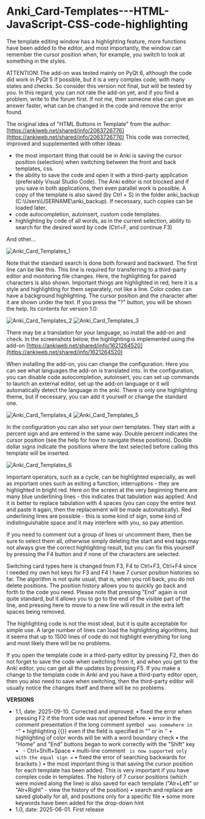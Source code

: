 # Anki_Card-Templates---HTML-JavaScript-CSS-code-highlighting
The template editing window has a highlighting feature, more functions have been added to the editor, and most importantly, the window can remember the cursor position when, for example, you switch to look at something in the styles.

ATTENTION! The add-on was tested mainly on PyQt 6, although the code did work in PyQt 5 if possible, but it is a very complex code, with many states and checks. So consider this version not final, but will be tested by you. In this regard, you can not rate the add-on yet, and if you find a problem, write to the forum first. If not me, then someone else can give an answer faster, what can be changed in the code and remove the error found.

The original idea of ​​"HTML Buttons in Template" from the author: [https://ankiweb.net/shared/info/2063726776](https://ankiweb.net/shared/info/2063726776)
This code was corrected, improved and supplemented with other ideas:
- the most important thing that could be in Anki is saving the cursor position (selection) when switching between the front and back templates, css.
- the ability to save the code and open it with a third-party application (preferably Visual Studio Code). The Anki editor is not blocked and if you save in both applications, then even parallel work is possible. A copy of the template is also saved (by Ctrl + S) in the folder anki_backup (C:\Users\USERNAME\anki_backup\).
If necessary, such copies can be loaded later.
- code autocompletion, autoinsert, custom code templates.
- highlighting by code of all words, as in the current selection, ability to search for the desired word by code (Ctrl+F, and continue F3)

And other...

![Anki_Card_Templates_1](https://github.com/user-attachments/assets/11369767-eea3-419a-82bd-83ea2fa8654e)

Note that the standard search is done both forward and backward.
The first line can be like this. This line is required for transferring to a third-party editor and monitoring file changes. Here, the highlighting for paired characters is also shown.
Important things are highlighted in red, here it is a style and highlighting for them separately, not like a line.
Color codes can have a background highlighting.
The cursor position and the character after it are shown under the text.
If you press the "?" button, you will be shown the help. Its contents for version 1.0:

![Anki_Card_Templates_2](https://github.com/user-attachments/assets/d95ffa57-2cf2-4626-b1d1-4d644517c855)
![Anki_Card_Templates_3](https://github.com/user-attachments/assets/32499371-5412-425d-a964-0202bd7204ba)

There may be a translation for your language, so install the add-on and check.
In the screenshots below, the highlighting is implemented using the add-on [https://ankiweb.net/shared/info/1621264520](https://ankiweb.net/shared/info/1621264520)

When installing the add-on, you can change the configuration. Here you can see what languages ​​the add-on is translated into. In the configuration, you can disable code autocompletion, autoinsert, you can set up commands to launch an external editor, set up the add-on language or it will automatically detect the language in the anki. There is only one highlighting theme, but if necessary, you can add it yourself or change the standard one.

![Anki_Card_Templates_4](https://github.com/user-attachments/assets/5800408c-3da9-4625-9939-bf307e1d4189)
![Anki_Card_Templates_5](https://github.com/user-attachments/assets/ed0d2cf0-fac0-4a9c-9da0-c110be2f1652)

In the configuration you can also set your own templates. They start with a percent sign and are entered in the same way. Double percent indicates the cursor position (see the help for how to navigate these positions). Double dollar signs indicate the positions where the text selected before calling this template will be inserted.

![Anki_Card_Templates_6](https://github.com/user-attachments/assets/bb165757-f3b4-4466-9fbd-6e4ad33d065a)

Important operators, such as a cycle, can be highlighted especially, as well as important ones such as exiting a function, interruptions - they are highlighted in bright red.
Here on the screen at the very beginning there are many blue underlining lines - this indicates that tabulation was applied. And it is better to replace tabulation with 4 spaces (you can copy the entire text and paste it again, then the replacement will be made automatically). Red underlining lines are possible - this is some kind of sign, some kind of indistinguishable space and it may interfere with you, so pay attention.

If you need to comment out a group of lines or uncomment them, then be sure to select them all, otherwise simply deleting the start and end tags may not always give the correct highlighting result, but you can fix this yourself by pressing the F4 button and if none of the characters are selected.

Switching card types here is changed from F3, F4 to Ctrl+F3, Ctrl+F4 since I needed my own hot keys for F3 and F4
I have 7 cursor position histories so far. The algorithm is not quite usual, that is, when you roll back, you do not delete positions. The position history allows you to quickly go back and forth to the code you need.
Please note that pressing "End" again is not quite standard, but it allows you to go to the end of the visible part of the line, and pressing here to move to a new line will result in the extra left spaces being removed.

The highlighting code is not the most ideal, but it is quite acceptable for simple use. A large number of lines can load the highlighting algorithms, but it seems that up to 1500 lines of code do not highlight everything for long and most likely there will be no problems.

If you open the template code in a third-party editor by pressing F2, then do not forget to save the code when switching from it, and when you get to the Anki editor, you can get all the updates by pressing F5. If you make a change to the template code in Anki and you have a third-party editor open, then you also need to save when switching, then the third-party editor will usually notice the changes itself and there will be no problems.


**VERSIONS**

- 1.1, date: 2025-09-10. Corrected and improved:
 • fixed the error when pressing F2 if the front side was not opened before.
 • error in the comment presentation if the long comment symbol ` was somewhere in "`"
 • highlighting {{}} even if the field is specified in "" or in ''
 • highlighting of color words will be with a word boundary check
 • the "Home" and "End" buttons began to work correctly with the "Shift" key
 • &nbsp; - Ctrl+Shift+Space
 • multi-line comment `` is now supported only with the equal sign =``
 • fixed the error of searching backwards for brackets }
 • the most important thing is that saving the cursor position for each template has been added. This is very important if you have complex code in templates. The history of 7 cursor positions (which were moved along the line) is also saved for each template ("Alr+Left" or "Alr+Right" - view the history of the position)
 • search and replace are saved globally for all, and positions only for a specific file
 • some more keywords have been added for the drop-down hint  
- 1.0, date: 2025-06-01. First release













